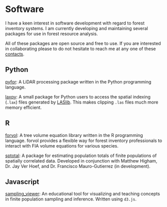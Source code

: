 # Software

I have a keen interest in software development with regard to forest inventory systems.
I am currently developing and maintaining several packages for use in forest resource
analysis.

All of these packages are open source and free to use. If you are interested in
collaborating please to do not hesitate to reach me at any one of these 
[contacts](contact).

## Python

[pyfor](https://github.com/brycefrank/PyFor): A LiDAR processing package written
in the Python programming language.

[laxpy](https://github/com/brycefrank/laxpy): A small package for Python users
to access the spatial indexing (`.lax`) files generated by [LASlib](https://github.com/LAStools/LAStools/tree/master/LASlib).
This makes clipping `.las` files much more memory efficient.

## R

[forvol](https://github.com/brycefrank/forvol): A tree volume equation library
written in the R programming language. forvol provides a flexible way for forest
inventory professionals to interact with FIA volume equations for various species. 

[sptotal](https://github.com/highamm/sptotal): A package for estimating population totals of finite populations
of spatially correlated data. Developed in conjunction with Matthew Higham,
Dr. Jay Ver Hoef, and Dr. Francisco Mauro-Gutierrez (in development).

## Javascript

[sampling_viewer](https://github.com/brycefrank/sampling_viewer): An educational tool
for visualizing and teaching concepts in finite population sampling and inference. Written using
`d3.js`.
